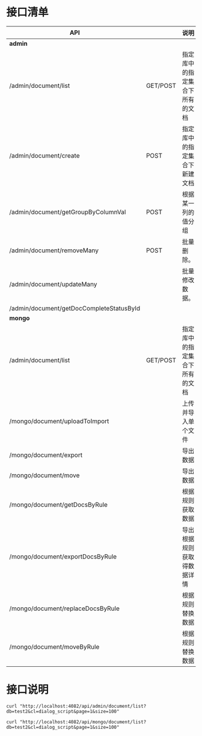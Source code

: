 # 接口清单

| API                                      |          | 说明                           |
| ---------------------------------------- | -------- | ------------------------------ |
| **admin**                                |          |                                |
| /admin/document/list                     | GET/POST | 指定库中的指定集合下所有的文档 |
| /admin/document/create                   | POST     | 指定库中的指定集合下新建文档   |
| /admin/document/getGroupByColumnVal      | POST     | 根据某一列的值分组             |
| /admin/document/removeMany               | POST     | 批量删除。                     |
| /admin/document/updateMany               |          | 批量修改数据。                 |
| /admin/document/getDocCompleteStatusById |          |                                |
| **mongo**                                |          |                                |
| /admin/document/list                     | GET/POST | 指定库中的指定集合下所有的文档 |
| /mongo/document/uploadToImport           |          | 上传并导入单个文件             |
| /mongo/document/export                   |          | 导出数据                       |
| /mongo/document/move                     |          | 导出数据                       |
| /mongo/document/getDocsByRule            |          | 根据规则获取数据               |
| /mongo/document/exportDocsByRule         |          | 导出根据规则获取得数据详情     |
| /mongo/document/replaceDocsByRule        |          | 根据规则替换数据               |
| /mongo/document/moveByRule               |          | 根据规则替换数据               |

# 接口说明

```
curl "http://localhost:4082/api/admin/document/list?db=test2&cl=dialog_script&page=1&size=100"
```

```
curl "http://localhost:4082/api/mongo/document/list?db=test2&cl=dialog_script&page=1&size=100"
```
